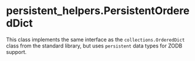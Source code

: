 # persistent_helpers.PersistentOrderedDict #

This class implements the same interface as the `collections.OrderedDict`
class from the standard library, but uses `persistent` data types for ZODB
support.
